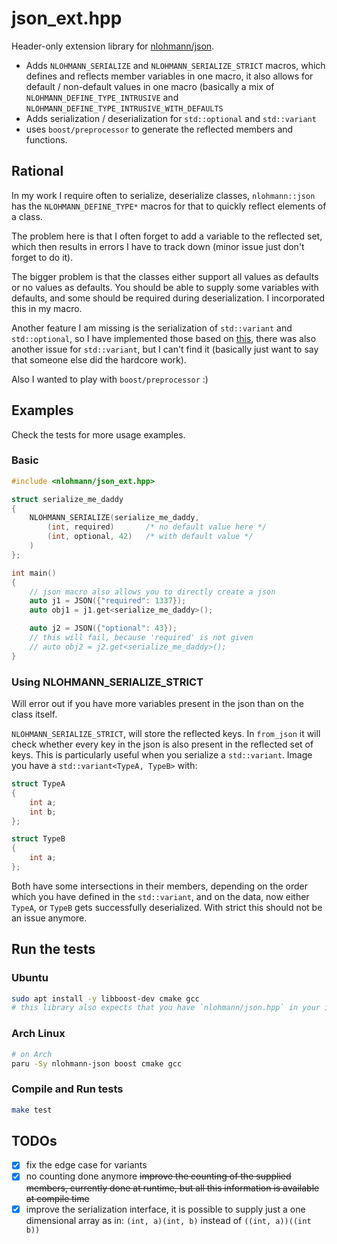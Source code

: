 # json_ext.hpp

Header-only extension library for [nlohmann/json](https://github.com/nlohmann/json).

- Adds `NLOHMANN_SERIALIZE` and `NLOHMANN_SERIALIZE_STRICT` macros, which defines and reflects member variables in one macro, it also allows for default / non-default values in one macro (basically a mix of `NLOHMANN_DEFINE_TYPE_INTRUSIVE` and `NLOHMANN_DEFINE_TYPE_INTRUSIVE_WITH_DEFAULTS`
- Adds serialization / deserialization for `std::optional` and `std::variant`
- uses `boost/preprocessor` to generate the reflected members and functions.

## Rational

In my work I require often to serialize, deserialize classes, `nlohmann::json` has the `NLOHMANN_DEFINE_TYPE*` macros for that to quickly reflect elements of a class.

The problem here is that I often forget to add a variable to the reflected set, which then results in errors I have to track down (minor issue just don't forget to do it).

The bigger problem is that the classes either support all values as defaults or no values as defaults. You should be able to supply some variables with defaults, and some should be required during deserialization. I incorporated this in my macro.

Another feature I am missing is the serialization of `std::variant` and `std::optional`, so I have implemented those based on [this](https://github.com/nlohmann/json#how-do-i-convert-third-party-types), there was also another issue for `std::variant`, but I can't find it (basically just want to say that someone else did the hardcore work).

Also I wanted to play with `boost/preprocessor` :)

## Examples

Check the tests for more usage examples.

### Basic

```cpp
#include <nlohmann/json_ext.hpp>

struct serialize_me_daddy
{
    NLOHMANN_SERIALIZE(serialize_me_daddy,
        (int, required)       /* no default value here */
        (int, optional, 42)   /* with default value */
    )
};

int main()
{
    // json macro also allows you to directly create a json
    auto j1 = JSON({"required": 1337});
    auto obj1 = j1.get<serialize_me_daddy>();

    auto j2 = JSON({"optional": 43});
    // this will fail, because 'required' is not given
    // auto obj2 = j2.get<serialize_me_daddy>();
}
```

### Using NLOHMANN_SERIALIZE_STRICT

Will error out if you have more variables present in the json than on the class itself.

`NLOHMANN_SERIALIZE_STRICT`, will store the reflected keys.
In `from_json` it will check whether every key in the json is also present in the reflected set of keys.
This is particularly useful when you serialize a `std::variant`. 
Image you have a `std::variant<TypeA, TypeB>` with:

```cpp
struct TypeA
{
    int a;
    int b;
};

struct TypeB
{
    int a;
};
```

Both have some intersections in their members, depending on the order which you have defined in the `std::variant`, and on the data, now either `TypeA`, or `TypeB` gets successfully deserialized.
With strict this should not be an issue anymore.

## Run the tests

### Ubuntu

```bash
sudo apt install -y libboost-dev cmake gcc
# this library also expects that you have `nlohmann/json.hpp` in your include directories
```

### Arch Linux

```bash
# on Arch
paru -Sy nlohmann-json boost cmake gcc
```

### Compile and Run tests

```bash
make test
```

## TODOs

- [X] fix the edge case for variants
- [X]  no counting done anymore ~~improve the counting of the supplied members, currently done at runtime, but all this information is available at compile time~~
- [X] improve the serialization interface, it is possible to supply just a one dimensional array as in: `(int, a)(int, b)` instead of `((int, a))((int b))`
